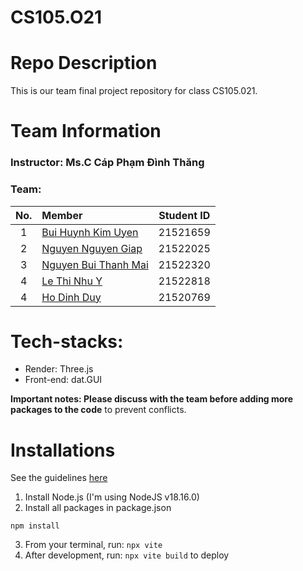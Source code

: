 # CS105.O21

# Repo Description
This is our team final project repository for class CS105.021. 

# Team Information 
### Instructor: Ms.C Cáp Phạm Đình Thăng

### Team:
|No.|Member|Student ID|
|:-:|:--|:-:|
|1|[Bui Huynh Kim Uyen](https://github.com/uyenbhku)|21521659|
|2|[Nguyen Nguyen Giap](https://github.com/Paignn)|21522025|
|3|[Nguyen Bui Thanh Mai](https://github.com/mainbt)|21522320|
|4|[Le Thi Nhu Y](https://github.com/lethinhuy20)|21522818|
|4|[Ho Dinh Duy](https://github.com/Hodnduy)|21520769|

# Tech-stacks: 
- Render: Three.js
- Front-end: dat.GUI

**Important notes: Please discuss with the team before adding more packages to the code** to prevent conflicts. 


# Installations
See the guidelines [here](https://threejs.org/docs/#manual/en/introduction/Installation)
1. Install Node.js (I'm using NodeJS v18.16.0)
2. Install all packages in package.json
```
npm install
```
3. From your terminal, run: `npx vite` 
4. After development, run: `npx vite build` to deploy


